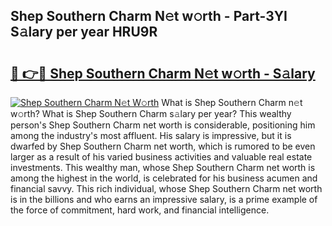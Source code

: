## Shep Southern Charm N𝚎t w𝚘rth - Part-3YI S𝚊lary per year HRU9R

# <h2><a href="http://gc3l5f.nevu.top/?p=Shep+Southern+Charm">🔗 👉🔴 Shep Southern Charm N𝚎t w𝚘rth - S𝚊lary</a></h2>

[![Shep Southern Charm N𝚎t W𝚘rth](https://i.imgur.com/Oavwk0R.jpeg)](http://gc3l5f.nevu.top/?p=Shep+Southern+Charm)
What is Shep Southern Charm n𝚎t w𝚘rth? What is Shep Southern Charm s𝚊lary per year?
This wealthy person's Shep Southern Charm net worth is considerable, positioning him among the industry's most affluent. His salary is impressive, but it is dwarfed by Shep Southern Charm net worth, which is rumored to be even larger as a result of his varied business activities and valuable real estate investments. This wealthy man, whose Shep Southern Charm net worth is among the highest in the world, is celebrated for his business acumen and financial savvy. This rich individual, whose Shep Southern Charm net worth is in the billions and who earns an impressive salary, is a prime example of the force of commitment, hard work, and financial intelligence.
